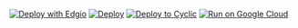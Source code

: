 
[![Deploy with Edgio](https://docs.edg.io/button.svg)](https://app.layer0.co/deploy?repo=https://github.com/vmhlov/rama315)
[![Deploy](https://button.deta.dev/1/svg)](https://go.deta.dev/deploy?repo=https://github.com/vmhlov/rama315)
[![Deploy to Cyclic](https://deploy.cyclic.sh/button.svg)](https://deploy.cyclic.sh/)
[![Run on Google Cloud](https://raw.githubusercontent.com/BinBashBanana/deploy-buttons/master/buttons/remade/googlecloud.svg)](https://deploy.cloud.run/?git_repo=https://github.com/vmhlov/rama315)
<br>
